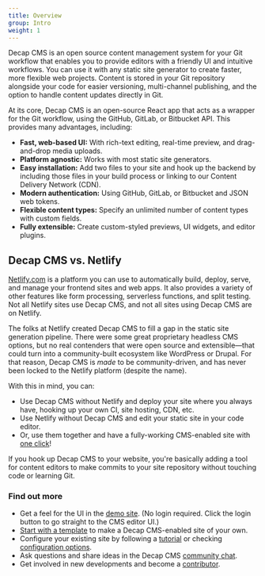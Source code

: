 ```yaml
---
title: Overview
group: Intro
weight: 1
---
```


Decap CMS is an open source content management system for your Git workflow that enables you to provide editors with a friendly UI and intuitive workflows. You can use it with any static site generator to create faster, more flexible web projects. Content is stored in your Git repository alongside your code for easier versioning, multi-channel publishing, and the option to handle content updates directly in Git.

At its core, Decap CMS is an open-source React app that acts as a wrapper for the Git workflow, using the GitHub, GitLab, or Bitbucket API. This provides many advantages, including:

* **Fast, web-based UI:** With rich-text editing, real-time preview, and drag-and-drop media uploads.
* **Platform agnostic:** Works with most static site generators.
* **Easy installation:** Add two files to your site and hook up the backend by including those files in your build process or linking to our Content Delivery Network (CDN).
* **Modern authentication:** Using GitHub, GitLab, or Bitbucket and JSON web tokens.
* **Flexible content types:** Specify an unlimited number of content types with custom fields.
* **Fully extensible:** Create custom-styled previews, UI widgets, and editor plugins.

## Decap CMS vs. Netlify

[Netlify.com](https://www.netlify.com/) is a platform you can use to automatically build, deploy, serve, and manage your frontend sites and web apps. It also provides a variety of other features like form processing, serverless functions, and split testing. Not all Netlify sites use Decap CMS, and not all sites using Decap CMS are on Netlify.

The folks at Netlify created Decap CMS to fill a gap in the static site generation pipeline. There were some great proprietary headless CMS options, but no real contenders that were open source and extensible—that could turn into a community-built ecosystem like WordPress or Drupal. For that reason, Decap CMS is _made_ to be community-driven, and has never been locked to the Netlify platform (despite the name).

With this in mind, you can:

* Use Decap CMS without Netlify and deploy your site where you always have, hooking up your own CI, site hosting, CDN, etc.
* Use Netlify without Decap CMS and edit your static site in your code editor.
* Or, use them together and have a fully-working CMS-enabled site with [one click](../start-with-a-template/)!

If you hook up Decap CMS to your website, you're basically adding a tool for content editors to make commits to your site repository without touching code or learning Git.

### Find out more

- Get a feel for the UI in the [demo site](https://cms-demo.netlify.com). (No login required. Click the login button to go straight to the CMS editor UI.)
- [Start with a template](../start-with-a-template/) to make a Decap CMS-enabled site of your own.
- Configure your existing site by following a [tutorial](../add-to-your-site/) or checking [configuration options](../configuration-options).
- Ask questions and share ideas in the Decap CMS [community chat](https://netlifycms.org/chat).
- Get involved in new developments and become a [contributor](../contributor-guide/).
